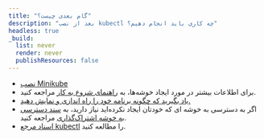 ```yaml
---
title: "گام بعدی چیست؟"
description: "بعد از نصب kubectl چه کاری باید انجام دهیم؟"
headless: true
_build:
  list: never
  render: never
  publishResources: false
---
```


* [نصب Minikube](https://minikube.sigs.k8s.io/docs/start/)
* برای اطلاعات بیشتر در مورد ایجاد خوشه‌ها، به [راهنمای شروع به کار](/docs/setup/) مراجعه کنید.
* [یاد بگیرید که چگونه برنامه خود را راه اندازی و نمایش دهید.](/docs/tasks/access-application-cluster/service-access-application-cluster/)
* اگر به دسترسی به خوشه ای که خودتان ایجاد نکرده‌اید نیاز دارید، به [سند دسترسی به خوشه اشتراک‌گذاری](/docs/tasks/access-application-cluster/configure-access-multiple-clusters/) مراجعه کنید.
* [اسناد مرجع kubectl](/docs/reference/kubectl/kubectl/) را مطالعه کنید.
